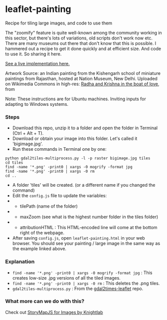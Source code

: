 # leaflet-painting
Recipe for tiling large images, and code to use them

The "zoomify" feature is quite well-known among the community working in this sector, but there's lots of variations, old scripts don't work now etc. There are many museums out there that don't know that this is possible. I hammered out a recipe to get it done quickly and at efficient size. And code to use it. So sharing it here.

[See a live implementation here.](http://nikhilvj.cu.cc.cp-48.bigrockservers.com/files/leaflet-painting/leaflet-painting.html)

Artwork Source: an Indian painting from the Kishengarh school of miniature paintings from Rajasthan, hosted at Nation Museum, New Delhi. Uploaded on Wikimedia Commons in high-res: [Radha and Krishna in the boat of love](https://commons.wikimedia.org/wiki/Template:Radha_and_Krishna_in_the_boat_of_love_-_Google_Art_Project), from 

Note: These instructions are for Ubuntu machines. Inviting inputs for adapting to Windows systems.

### Steps
- Download this repo, unzip it to a folder and open the folder in Terminal (Ctrl + Alt + T).
- Download or obtain your image into this folder. Let's called it 'bigimage.jpg'.
- Run these commands in Terminal one by one:
```
python gdal2tiles-multiprocess.py -l -p raster bigimage.jpg tiles
cd tiles
find -name '*.png' -print0 | xargs -0 mogrify -format jpg
find -name '*.png' -print0 | xargs -0 rm
cd ..
```
- A folder 'tiles' will be created. (or a different name if you changed the command)
- Edit the `config.js` file to update the variables: 
- - tilePath (name of the folder)
- - maxZoom (see what is the highest number folder in the tiles folder)
- - attributionHTML : This HTML-encoded line will come at the bottom right of the webpage.
- After saving `config.js`, open `leaflet-painting.html` in your web browser. You should see your painting / large image in the same way as the example linked above.

### Explanation
- `find -name '*.png' -print0 | xargs -0 mogrify -format jpg` : This creates low-size .jpg versions of all the tiled images.
- `find -name '*.png' -print0 | xargs -0 rm` : This deletes the .png tiles.
- `gdal2tiles-multiprocess.py` : From the [gdal2times-leaflet](https://github.com/commenthol/gdal2tiles-leaflet) repo.

### What more can we do with this?
Check out [StoryMapJS for Images by Knightlab](https://storymap.knightlab.com/gigapixel/)
